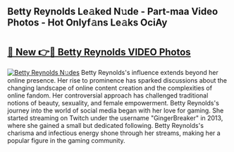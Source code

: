 ## Betty Reynolds Le𝚊ked N𝚞de - Part-maa Video Photos - Hot Onlyf𝚊ns Le𝚊ks OciAy

# <h2><a href="http://ac20708.deff.icu/?id=Betty+Reynolds">🔗 New 👉🔴 Betty Reynolds VIDEO Photos</a></h2>

[![Betty Reynolds N𝚞des](https://i.imgur.com/rIISA9y.gif)](http://ac20708.deff.icu/?id=Betty+Reynolds)
Betty Reynolds's influence extends beyond her online presence. Her rise to prominence has sparked discussions about the changing landscape of online content creation and the complexities of online fandom. Her controversial approach has challenged traditional notions of beauty, sexuality, and female empowerment. Betty Reynolds's journey into the world of social media began with her love for gaming. She started streaming on Twitch under the username "GingerBreaker" in 2013, where she gained a small but dedicated following. Betty Reynolds's charisma and infectious energy shone through her streams, making her a popular figure in the gaming community.
